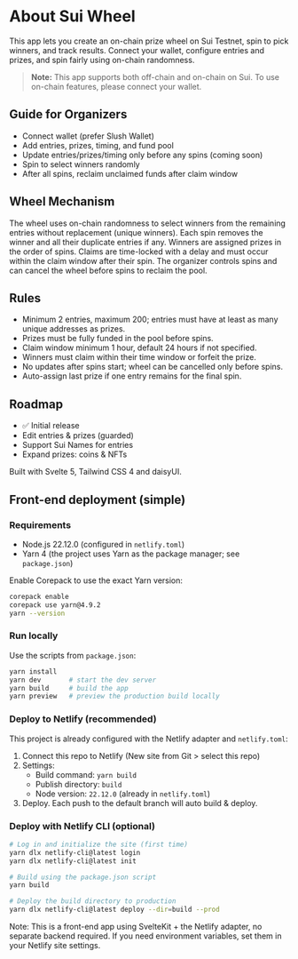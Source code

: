 # About Sui Wheel

This app lets you create an on-chain prize wheel on Sui Testnet, spin to pick winners, and track results. Connect your wallet, configure entries and prizes, and spin fairly using on-chain randomness.

> **Note:** This app supports both off-chain and on-chain on Sui. To use on-chain features, please connect your wallet.

## Guide for Organizers

- Connect wallet (prefer Slush Wallet)
- Add entries, prizes, timing, and fund pool
- Update entries/prizes/timing only before any spins (coming soon)
- Spin to select winners randomly
- After all spins, reclaim unclaimed funds after claim window

## Wheel Mechanism

The wheel uses on-chain randomness to select winners from the remaining entries without replacement (unique winners). Each spin removes the winner and all their duplicate entries if any. Winners are assigned prizes in the order of spins. Claims are time-locked with a delay and must occur within the claim window after their spin. The organizer controls spins and can cancel the wheel before spins to reclaim the pool.

## Rules

- Minimum 2 entries, maximum 200; entries must have at least as many unique addresses as prizes.
- Prizes must be fully funded in the pool before spins.
- Claim window minimum 1 hour, default 24 hours if not specified.
- Winners must claim within their time window or forfeit the prize.
- No updates after spins start; wheel can be cancelled only before spins.
- Auto-assign last prize if one entry remains for the final spin.

## Roadmap

- ✅ Initial release
- Edit entries & prizes (guarded)
- Support Sui Names for entries
- Expand prizes: coins & NFTs

Built with Svelte 5, Tailwind CSS 4 and daisyUI.

## Front-end deployment (simple)

### Requirements

- Node.js 22.12.0 (configured in `netlify.toml`)
- Yarn 4 (the project uses Yarn as the package manager; see `package.json`)

Enable Corepack to use the exact Yarn version:

```bash
corepack enable
corepack use yarn@4.9.2
yarn --version
```

### Run locally

Use the scripts from `package.json`:

```bash
yarn install
yarn dev       # start the dev server
yarn build     # build the app
yarn preview   # preview the production build locally
```

### Deploy to Netlify (recommended)

This project is already configured with the Netlify adapter and `netlify.toml`:

1. Connect this repo to Netlify (New site from Git > select this repo)
2. Settings:
   - Build command: `yarn build`
   - Publish directory: `build`
   - Node version: `22.12.0` (already in `netlify.toml`)
3. Deploy. Each push to the default branch will auto build & deploy.

### Deploy with Netlify CLI (optional)

```bash
# Log in and initialize the site (first time)
yarn dlx netlify-cli@latest login
yarn dlx netlify-cli@latest init

# Build using the package.json script
yarn build

# Deploy the build directory to production
yarn dlx netlify-cli@latest deploy --dir=build --prod
```

Note: This is a front-end app using SvelteKit + the Netlify adapter, no separate backend required. If you need environment variables, set them in your Netlify site settings.
